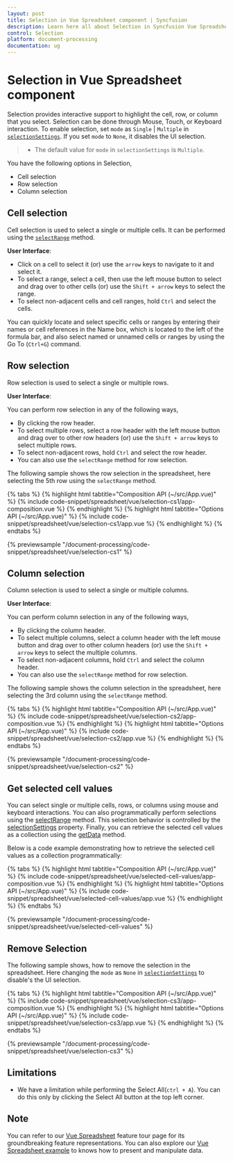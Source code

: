 ```yaml
---
layout: post
title: Selection in Vue Spreadsheet component | Syncfusion
description: Learn here all about Selection in Syncfusion Vue Spreadsheet component of Syncfusion Essential JS 2 and more.
control: Selection 
platform: document-processing
documentation: ug
---
```


# Selection in Vue Spreadsheet component

Selection provides interactive support to highlight the cell, row, or column that you select. Selection can be done through Mouse, Touch, or Keyboard interaction. To enable selection, set `mode` as `Single` | `Multiple` in [`selectionSettings`](https://ej2.syncfusion.com/vue/documentation/api/spreadsheet/#selectionsettings). If you set `mode` to `None`, it disables the UI selection.

> * The default value for `mode` in  `selectionSettings` is `Multiple`.

You have the following options in Selection,

* Cell selection
* Row selection
* Column selection

## Cell selection

Cell selection is used to select a single or multiple cells. It can be performed using the [`selectRange`](https://ej2.syncfusion.com/vue/documentation/api/spreadsheet/#selectrange) method.

**User Interface**:

* Click on a cell to select it (or) use the `arrow` keys to navigate to it and select it.
* To select a range, select a cell, then use the left mouse button to select and drag over to other cells (or) use the `Shift + arrow` keys to select the range.
* To select non-adjacent cells and cell ranges, hold `Ctrl` and select the cells.

You can quickly locate and select specific cells or ranges by entering their names or cell references in the Name box, which is located to the left of the formula bar, and also select named or unnamed cells or ranges by using the Go To (`Ctrl+G`) command.

## Row selection

Row selection is used to select a single or multiple rows.

**User Interface**:

You can perform row selection in any of the following ways,

* By clicking the row header.
* To select multiple rows, select a row header with the left mouse button and drag over to other row headers (or) use the `Shift + arrow` keys to select multiple rows.
* To select non-adjacent rows, hold `Ctrl` and select the row header.
* You can also use the `selectRange` method for row selection.

The following sample shows the row selection in the spreadsheet, here selecting the 5th row using the `selectRange` method.

{% tabs %}
{% highlight html tabtitle="Composition API (~/src/App.vue)" %}
{% include code-snippet/spreadsheet/vue/selection-cs1/app-composition.vue %}
{% endhighlight %}
{% highlight html tabtitle="Options API (~/src/App.vue)" %}
{% include code-snippet/spreadsheet/vue/selection-cs1/app.vue %}
{% endhighlight %}
{% endtabs %}
        
{% previewsample "/document-processing/code-snippet/spreadsheet/vue/selection-cs1" %}

## Column selection

Column selection is used to select a single or multiple columns.

**User Interface**:

You can perform column selection in any of the following ways,

* By clicking the column header.
* To select multiple columns, select a column header with the left mouse button and drag over to other column headers (or) use the `Shift + arrow` keys to select the multiple columns.
* To select non-adjacent columns, hold `Ctrl` and select the column header.
* You can also use the `selectRange` method for row selection.

The following sample shows the column selection in the spreadsheet, here selecting the 3rd column using  the `selectRange` method.

{% tabs %}
{% highlight html tabtitle="Composition API (~/src/App.vue)" %}
{% include code-snippet/spreadsheet/vue/selection-cs2/app-composition.vue %}
{% endhighlight %}
{% highlight html tabtitle="Options API (~/src/App.vue)" %}
{% include code-snippet/spreadsheet/vue/selection-cs2/app.vue %}
{% endhighlight %}
{% endtabs %}
        
{% previewsample "/document-processing/code-snippet/spreadsheet/vue/selection-cs2" %}

## Get selected cell values

You can select single or multiple cells, rows, or columns using mouse and keyboard interactions. You can also programmatically perform selections using the [selectRange](https://helpej2.syncfusion.com/vue/documentation/api/spreadsheet/#selectrange) method. This selection behavior is controlled by the [selectionSettings](https://helpej2.syncfusion.com/vue/documentation/api/spreadsheet/#selectionsettings) property. Finally, you can retrieve the selected cell values as a collection using the [getData](https://helpej2.syncfusion.com/vue/documentation/api/spreadsheet/#getdata) method.

Below is a code example demonstrating how to retrieve the selected cell values as a collection programmatically:

{% tabs %}
{% highlight html tabtitle="Composition API (~/src/App.vue)" %}
{% include code-snippet/spreadsheet/vue/selected-cell-values/app-composition.vue %}
{% endhighlight %}
{% highlight html tabtitle="Options API (~/src/App.vue)" %}
{% include code-snippet/spreadsheet/vue/selected-cell-values/app.vue %}
{% endhighlight %}
{% endtabs %}
        
{% previewsample "/document-processing/code-snippet/spreadsheet/vue/selected-cell-values" %}

## Remove Selection

The following sample shows, how to remove the selection in the spreadsheet. Here changing the `mode` as `None` in [`selectionSettings`](https://ej2.syncfusion.com/vue/documentation/api/spreadsheet/#selectionsettings) to disable's the UI selection.

{% tabs %}
{% highlight html tabtitle="Composition API (~/src/App.vue)" %}
{% include code-snippet/spreadsheet/vue/selection-cs3/app-composition.vue %}
{% endhighlight %}
{% highlight html tabtitle="Options API (~/src/App.vue)" %}
{% include code-snippet/spreadsheet/vue/selection-cs3/app.vue %}
{% endhighlight %}
{% endtabs %}
        
{% previewsample "/document-processing/code-snippet/spreadsheet/vue/selection-cs3" %}

## Limitations

* We have a limitation while performing the Select All(`ctrl + A`). You can do this only by clicking the Select All button at the top left corner.

## Note

You can refer to our [Vue Spreadsheet](https://www.syncfusion.com/spreadsheet-editor-sdk/vue-spreadsheet-editor) feature tour page for its groundbreaking feature representations. You can also explore our [Vue Spreadsheet example](https://document.syncfusion.com/demos/spreadsheet-editor/vue/#/tailwind3/spreadsheet/default.html) to knows how to present and manipulate data.